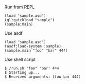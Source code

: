 Run from REPL

```
(load "sample.asd")
(ql:quickload "sample")
(sample:main)
```

Use asdf

```
(load "sample.asd")
(asdf:load-system :sample)
(sample:main "foo" "bar" 444)
```

Use shell script

```
$ /run.sh "foo" 'bar' 444
$ Starting up...
$ Received arguments: (foo bar 444)
```

